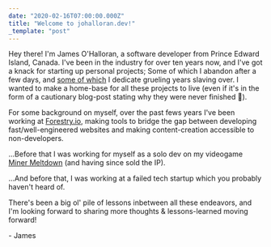 ```yaml
---
date: "2020-02-16T07:00:00.000Z"
title: "Welcome to johalloran.dev!"
_template: "post"
---
```


Hey there! I'm James O'Halloran, a software developer from Prince Edward Island, Canada.
I've been in the industry for over ten years now, and I've got a knack for starting up personal projects; Some of which I abandon after a few days, and [some of which](https://store.steampowered.com/app/426190/Miner_Meltdown/) I dedicate grueling years slaving over. I wanted to make a home-base for all these projects to live (even if it's in the form of a cautionary blog-post stating why they were never finished 🙂).

For some background on myself, over the past fews years I've been working at [Forestry.io](https://forestry.io/), making tools to bridge the gap between developing fast/well-engineered websites and making content-creation accessible to non-developers.

...Before that I was working for myself as a solo dev on my videogame [Miner Meltdown](https://store.steampowered.com/app/426190/Miner_Meltdown/) (and having since sold the IP).

...And before that, I was working at a failed tech startup which you probably haven't heard of.

There's been a big ol' pile of lessons inbetween all these endeavors, and I'm looking forward to sharing more thoughts & lessons-learned moving forward!

\- James
